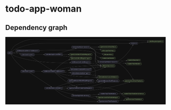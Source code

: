 # todo-app-woman

## Dependency graph

![Deps graph](https://raw.githubusercontent.com/Mayamee/todo-app-woman/main/docs/depsGraph/dependency-graph.svg)
